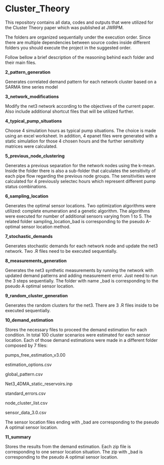 # Cluster_Theory

This repository contains all data, codes and outputs that were utilized for the Cluster Theory paper which was published at JWRPM.

The folders are organized sequentially under the execution order. Since there are multiple dependencies between source codes inside different folders you should execute the project in the suggested order.

Follow bellow a brief description of the reasoning behind each folder and their main files.

**2_pattern_generation**

Generates correlated demand pattern for each network cluster based on a SARMA time series model

**3_network_modifications**

Modify the net3 network according to the objectives of the current paper. Also include additional shortcut files that will be utilized further.

**4_typical_pump_situations**

Choose 4 simulation hours as typical pump situations. The choice is made using an excel worksheet. In addition, 4 epanet files were generated with a static simulation for those 4 chosen hours and the further sensitivity matrices were calculated.

**5_previous_node_clustering**

Generates a previous separation for the network nodes using the k-mean. Inside the folder there is also a sub-folder that calculates the sensitivity of each pipe flow regarding the previous node groups. The sensitivities were calculated for 4 previously selectec hours which represent different pump status combinations.

**6_sampling_location**

Generates the optimal sensor locations. Two optimization algorithms were utilized: complete enumeration and a genetic algorithm. The algorithms were executed for number of additional sensors varying from 1 to 5. The related folder sampling_location_bad is corresponding to the pseudo A-optimal sensor location method. 

**7_stochastic_demands**

Generates stochastic demands for each network node and update the net3 network. Two .R files need to be executed sequentially.

**8_measurements_generation**

Generates the net3 synthetic measurements by running the network with updated demand patterns and adding measurement error. Just need to run the 3 steps sequentially. The folder with name _bad is corresponding to the pseudo A optimal sensor location.

**9_random_cluster_generation**

Generates the random clusters for the net3. There are 3 .R files inside to be executed sequentially.

**10_demand_estimation**

Stores the necessary files to proceed the demand estimation for each condition. In total 100 cluster scenarios were estimated for each sensor location. Each of those demand estimations were made in a different folder composed by 7 files:

pumps_free_estimation_v3.00

estimation_options.csv

global_pattern.csv

Net3_4DMA_static_reservoirs.inp

standard_errors.csv

node_cluster_list.csv

sensor_data_3.0.csv

The sensor location files ending with _bad are corresponding to the pseudo A optimal sensor location.

**11_summary**

Stores the results from the demand estimation. Each zip file is corresponding to one sensor location situation. The zip with _bad is corresponding to the pseudo A optimal sensor location.
